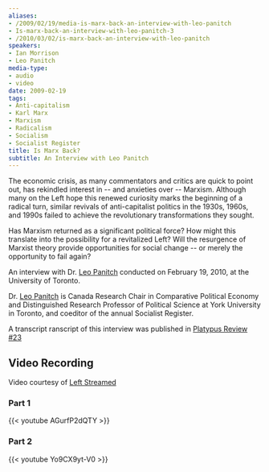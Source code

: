 ```yaml
---
aliases:
- /2009/02/19/media-is-marx-back-an-interview-with-leo-panitch
- Is-marx-back-an-interview-with-leo-panitch-3
- /2010/03/02/is-marx-back-an-interview-with-leo-panitch
speakers:
- Ian Morrison
- Leo Panitch
media-type:
- audio
- video
date: 2009-02-19
tags:
- Anti-capitalism
- Karl Marx
- Marxism
- Radicalism
- Socialism
- Socialist Register
title: Is Marx Back?
subtitle: An Interview with Leo Panitch
---
```


The economic crisis, as many commentators and critics are quick to point out, has rekindled interest in -- and anxieties over -- Marxism. Although many on the Left hope this renewed curiosity marks the beginning of a radical turn, similar revivals of anti-capitalist politics in the 1930s, 1960s, and 1990s failed to achieve the revolutionary transformations they sought.

Has Marxism returned as a significant political force? How might this translate into the possibility for a revitalized Left? Will the resurgence of Marxist theory provide opportunities for social change -- or merely the opportunity to fail again?

An interview with Dr. [Leo Panitch](/speakers/leo-panitch) conducted on February 19, 2010, at the University of Toronto.

Dr. [Leo Panitch](/speakers/leo-panitch) is Canada Research Chair in Comparative Political Economy and Distinguished Research Professor of Political Science at York University in Toronto, and coeditor of the annual Socialist Register.

A transcript ranscript of this interview was published in [Platypus Review #23](/2010/05/09/is-marx-back-an-interview-with-leo-panitch-pr/)

## Video Recording

Video courtesy of [Left Streamed](https://socialistproject.ca/leftstreamed/)

### Part 1

{{< youtube AGurfP2dQTY >}}

### Part 2

{{< youtube Yo9CX9yt-V0 >}}
